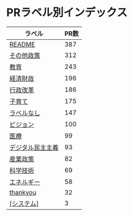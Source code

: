 # PRラベル別インデックス

| ラベル | PR数 |
|--------|------|
| [README](label_README.md) | 387 |
| [その他政策](label_その他政策.md) | 312 |
| [教育](label_教育.md) | 243 |
| [経済財政](label_経済財政.md) | 196 |
| [行政改革](label_行政改革.md) | 186 |
| [子育て](label_子育て.md) | 175 |
| [ラベルなし](label_ラベルなし.md) | 147 |
| [ビジョン](label_ビジョン.md) | 100 |
| [医療](label_医療.md) | 99 |
| [デジタル民主主義](label_デジタル民主主義.md) | 93 |
| [産業政策](label_産業政策.md) | 82 |
| [科学技術](label_科学技術.md) | 69 |
| [エネルギー](label_エネルギー.md) | 58 |
| [thankyou](label_thankyou.md) | 32 |
| [[システム]](label_[システム].md) | 3 |
